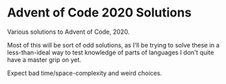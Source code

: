 # Advent of Code 2020 Solutions

Various solutions to Advent of Code, 2020.

Most of this will be sort of odd solutions, as I'll be trying to solve these
in a less-than-ideal way to test knowledge of parts of languages I don't quite
have a master grip on yet.

Expect bad time/space-complexity and weird choices.
